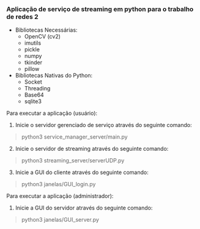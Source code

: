 ### Aplicação de serviço de streaming em python para o trabalho de redes 2

- Bibliotecas Necessárias:
    - OpenCV (cv2)
    - imutils
    - pickle
    - numpy
    - tkinder
    - pillow
 - Bibliotecas Nativas do Python:
    - Socket
    - Threading
    - Base64
    - sqlite3

Para executar a aplicação (usuário):
1. Inicie o servidor gerenciado de serviço através do seguinte comando:
> python3 service_manager_server/main.py 

2. Inicie o servidor de streaming através do seguinte comando:
> python3 streaming_server/serverUDP.py 

3. Inicie a GUI do cliente através do seguinte comando: 
> python3 janelas/GUI_login.py 


Para executar a aplicação (administrador):
1. Inicie a GUI do servidor através do seguinte comando: 
> python3 janelas/GUI_server.py 
